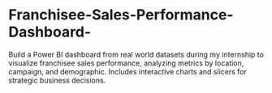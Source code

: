 # Franchisee-Sales-Performance-Dashboard-
Build a Power BI dashboard from real world datasets during my internship to visualize franchisee sales performance, analyzing metrics by location, campaign, and demographic. Includes interactive charts and slicers for strategic business decisions.
